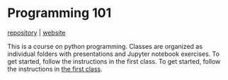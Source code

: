 # Programming 101

[repository](https://github.com/yurilavinas/prog101/) | [website](https://d9w.github.io/prog101/)

This is a course on python programming. Classes are organized as individual folders with presentations and Jupyter notebook exercises. To get started, follow the instructions in the first class. To get started, follow the instructions in [the first class](1-classStructure).

